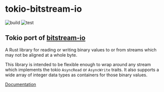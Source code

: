 tokio-bitstream-io
==================

![build](https://github.com/ramiroaisen/tokio-bitstream-io/actions/workflows/cargo-build.yml/badge.svg)
![test](https://github.com/ramiroaisen/tokio-bitstream-io/actions/workflows/cargo-test.yml/badge.svg)

## Tokio port of [bitstream-io](https://crates.io/crates/bitstream-io)

A Rust library for reading or writing binary values to or from streams
which may not be aligned at a whole byte.

This library is intended to be flexible enough to wrap
around any stream which implements the tokio `AsyncRead` or `AsyncWrite` traits.
It also supports a wide array of integer data types as
containers for those binary values.

[Documentation](https://docs.rs/tokio-bitstream-io/)

